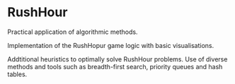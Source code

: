 # RushHour

Practical application of algorithmic methods.

Implementation of the RushHopur game logic with basic visualisations.

Addtitional heuristics to optimally solve RushHour problems. Use of diverse methods and tools such as breadth-first search, priority queues and hash tables.
